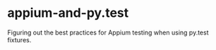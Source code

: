 appium-and-py.test
==================

Figuring out the best practices for Appium testing when using py.test fixtures.
